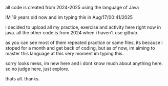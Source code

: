 all code is created from 2024-2025 
using the language of Java

IM 19 years old now and im typing this in Aug/17/00:41/2025

i decided to upload all my practice, exercise and activity here right now in java.
all the other code is from 2024 when i haven't use github.

as you can see most of them repeated practice or same files, its because i stoped for a month and get back of coding,
but as of now, im aiming to master this language at this very moment im typing this.

sorry looks mess, im new here and i dont know much about anything here.
so no judge here, just explore.

thats all. thanks.
